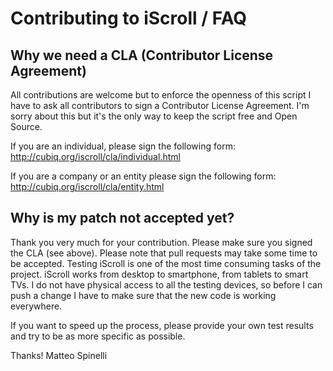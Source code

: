 # Contributing to iScroll / FAQ

## Why we need a CLA (Contributor License Agreement)

All contributions are welcome but to enforce the openness of this script I have to ask all contributors to sign a Contributor License Agreement. I'm sorry about this but it's the only way to keep the script free and Open Source.

If you are an individual, please sign the following form:
http://cubiq.org/iscroll/cla/individual.html

If you are a company or an entity please sign the following form:
http://cubiq.org/iscroll/cla/entity.html

## Why is my patch not accepted yet?
Thank you very much for your contribution. Please make sure you signed the CLA (see above). Please note that pull requests may take some time to be accepted. Testing iScroll is one of the most time consuming tasks of the project. iScroll works from desktop to smartphone, from tablets to smart TVs. I do not have physical access to all the testing devices, so before I can push a change I have to make sure that the new code is working everywhere.

If you want to speed up the process, please provide your own test results and try to be as more specific as possible.

Thanks!
Matteo Spinelli
